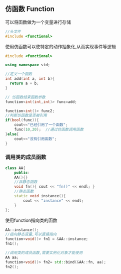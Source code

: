 ## 仿函数 Function

可以将函数做为一个变量进行存储

```cpp
//头文件
#include <functional>
```

使用仿函数可以使特定的动作抽象化,从而实现事件等逻辑

```cpp
#include <functional>

using namespace std;

//定义一个函数
int add(int a, int b){
  return a + b;
}

// 仿函数结束函数参数
function<int(int,int)> func=add;

function<int()> func2;
//判断仿函数是否被引用
if(bool(func)){
    cout<<"已经引用了一个函数";
    func(10,20);  //通过仿函数调用函数
}else{
    cout<<"没有引用函数";
}
```

### 调用类的成员函数

```cpp
class AA{
    public:
    AA(){}
    //非静态函数
    void fn(){ cout << "fn()" << endl; }
	//静态函数
    static void instance(){
        cout << "instance" << endl;
    }
};
```

使用function指向类的函数

```cpp
AA::instance();
//指向静态变量,可以直接指向
function<void()> fn1 = &AA::instance;
fn1();

//调用类的成员函数,需要实例化对象才能使用
AA aa;
function<void()> fn2= std::bind(&AA::fn, aa);
fn2();
```

